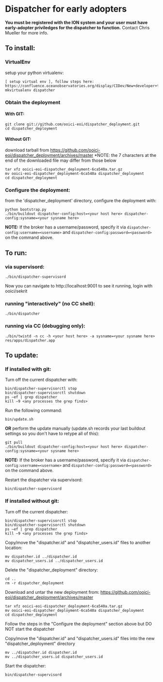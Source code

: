 # Dispatcher for early adopters

**You must be registered with the ION system and your user must have early-adopter priviledges for the dispatcher to function.**  Contact Chris Mueller for more info.

## To install:

### VirtualEnv
setup your python virtualenv:

    [ setup virtual env ], follow steps here: https://confluence.oceanobservatories.org/display/CIDev/New+developer+tutorial
    mkvirtualenv dispatcher

### Obtain the deployment
#### With GIT:

    git clone git://github.com/ooici-eoi/dispatcher_deployment.git 
    cd dispatcher_deployment

#### Without GIT:
download tarball from https://github.com/ooici-eoi/dispatcher_deployment/archives/master
*NOTE: the 7 characters at the end of the downloaded file may differ from those below

    tar xfz ooici-eoi-dispatcher_deployment-6ca540a.tar.gz
    mv ooici-eoi-dispatcher_deployment-6ca540a dispatcher_deployment
    cd dispatcher_deployment

### Configure the deployment:
from the 'dispatcher_deployment' directory, configure the deployment with:

    python bootstrap.py
    ./bin/buildout dispatcher-config:host=<your host here> dispatcher-config:sysname=<your sysname here>
    
**NOTE:** If the broker has a username/password, specify it via `dispatcher-config:username=<username>` 
and `dispatcher-config:password=<password>` on the command above.

## To run:

### via supervisord:

    ./bin/dispatcher-supervisord

Now you can navigate to http://localhost:9001 to see it running, login with ooici/sekrit

### running "interactively" (no CC shell):

    ./bin/dispatcher

### running via CC (debugging only):

    ./bin/twistd -n cc -h <your host here> -a sysname=<your sysname here> res/apps/dispatcher.app

## To update:

### If installed with git:
Turn off the current dispatcher with:

    bin/dispatcher-supervisorctl stop
    bin/dispatcher-supervisorctl shutdown
    ps –ef | grep dispatcher
    kill –9 <any processes the grep finds>
    
Run the following command:

    bin/update.sh

**OR** perform the update manually (update.sh records your last buildout settings so you don't have to retype all of this):

    git pull
    ./bin/buildout dispatcher-config:host=<your host here> dispatcher-config:sysname=<your sysname here>
    
**NOTE:** If the broker has a username/password, specify it via `dispatcher-config:username=<username>` 
and `dispatcher-config:password=<password>` on the command above.
    
Restart the dispatcher via supervisord:

    bin/dispatcher-supervisord

### If installed without git:

Turn off the current dispatcher:

    bin/dispatcher-supervisorctl stop
    bin/dispatcher-supervisorctl shutdown
    ps –ef | grep dispatcher
    kill –9 <any processes the grep finds>

Copy/move the "dispatcher.id" and "dispatcher_users.id" files to another location:

    mv dispatcher.id ../dispatcher.id
    mv dispatcher_users.id ../dispatcher_users.id

Delete the "dispatcher_deployment" directory:

    cd ..
    rm -r dispatcher_deployment

Download and untar the new deployment from: https://github.com/ooici-eoi/dispatcher_deployment/archives/master

    tar xfz ooici-eoi-dispatcher_deployment-6ca540a.tar.gz
    mv ooici-eoi-dispatcher_deployment-6ca540a dispatcher_deployment
    cd dispatcher_deployment

Follow the steps in the "Configure the deployment" section above but DO NOT start the dispatcher

Copy/move the "dispatcher.id" and "dispatcher_users.id" files into the new "dispatcher_deployment" directory
    
    mv ../dispatcher.id dispatcher.id
    mv ../dispatcher_users.id dispatcher_users.id

Start the dispatcher:

    bin/dispatcher-supervisord


